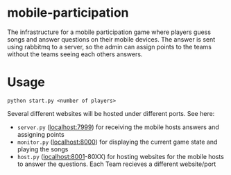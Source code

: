 # mobile-participation
The infrastructure for a mobile participation game where players guess songs and answer questions on their mobile devices. The answer is sent using rabbitmq to a server, so the admin can assign points to the teams without the teams seeing each others answers.



# Usage

`python start.py <number of players>`

Several different websites will be hosted under different ports. See here:

- `server.py` ([localhost:7999](http://localhost:7999)) for receiving the mobile hosts answers and assigning points
- `monitor.py` ([localhost:8000](http://localhost:8000)) for displaying the current game state and playing the songs
- `host.py` ([localhost:8001](http://localhost:8001)-80XX) for hosting websites for the mobile hosts to answer the questions. Each Team recieves a different website/port

